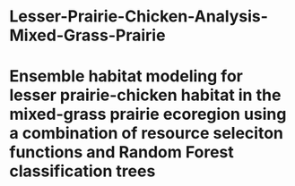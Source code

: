 # Lesser-Prairie-Chicken-Analysis-Mixed-Grass-Prairie
# Ensemble habitat modeling for lesser prairie-chicken habitat in the mixed-grass prairie ecoregion using a combination of resource seleciton functions and Random Forest classification trees
